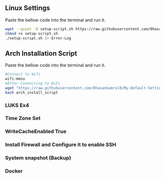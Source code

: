 ## Linux Settings
Paste the bellow code into the terminal and run it. 

```bash
wget --quiet -O setup-script.sh https://raw.githubusercontent.com/0hasankamrul0/My-Default-Settings/master/script/setup-script.sh
chmod +x setup-script.sh
./setup-script.sh 2> Error-Log
```

## Arch Installation Script
Paste the bellow code into the terminal and run it. 

```bash
#Connect to Wifi
wifi-menu 
#After Connecting to WiFi
wget "https://raw.githubusercontent.com/0hasankamrul0/My-Default-Settings/master/script/arch_install_script"
bash arch_install_script
```

### LUKS Ex4
### Time Zone Set
### WriteCacheEnabled True
### Install Firewall and Configure it to enable SSH
### System snapshot (Backup)
### Docker
